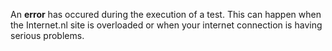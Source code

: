 
An <strong>error</strong> has occured during the execution of a test. This 
can happen when the Internet.nl site is overloaded or when your internet 
connection is having serious problems.
